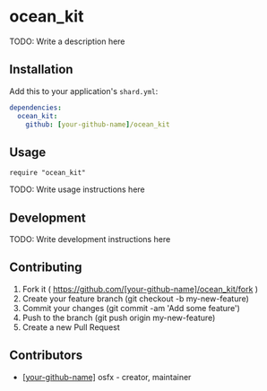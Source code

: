 # ocean_kit

TODO: Write a description here

## Installation


Add this to your application's `shard.yml`:

```yaml
dependencies:
  ocean_kit:
    github: [your-github-name]/ocean_kit
```


## Usage


```crystal
require "ocean_kit"
```


TODO: Write usage instructions here

## Development

TODO: Write development instructions here

## Contributing

1. Fork it ( https://github.com/[your-github-name]/ocean_kit/fork )
2. Create your feature branch (git checkout -b my-new-feature)
3. Commit your changes (git commit -am 'Add some feature')
4. Push to the branch (git push origin my-new-feature)
5. Create a new Pull Request

## Contributors

- [[your-github-name]](https://github.com/[your-github-name]) osfx - creator, maintainer
